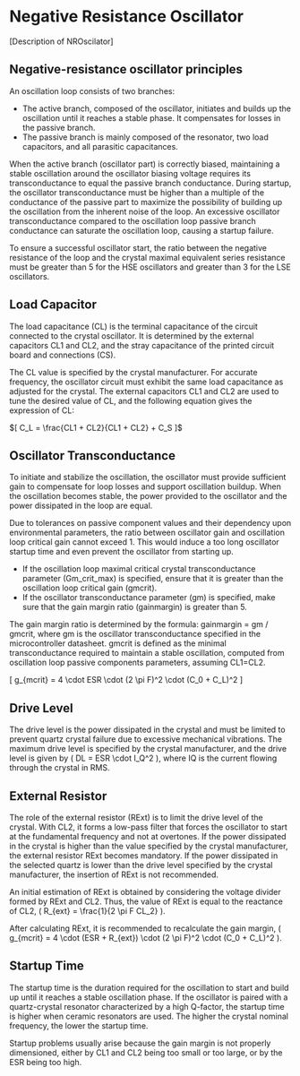 # Negative Resistance Oscillator

[Description of NROscilator]

## Negative-resistance oscillator principles

An oscillation loop consists of two branches:

- The active branch, composed of the oscillator, initiates and builds up the oscillation until it reaches a stable phase. It compensates for losses in the passive branch.
- The passive branch is mainly composed of the resonator, two load capacitors, and all parasitic capacitances.

When the active branch (oscillator part) is correctly biased, maintaining a stable oscillation around the oscillator biasing voltage requires its transconductance to equal the passive branch conductance. During startup, the oscillator transconductance must be higher than a multiple of the conductance of the passive part to maximize the possibility of building up the oscillation from the inherent noise of the loop. An excessive oscillator transconductance compared to the oscillation loop passive branch conductance can saturate the oscillation loop, causing a startup failure.

To ensure a successful oscillator start, the ratio between the negative resistance of the loop and the crystal maximal equivalent series resistance must be greater than 5 for the HSE oscillators and greater than 3 for the LSE oscillators.

## Load Capacitor

The load capacitance (CL) is the terminal capacitance of the circuit connected to the crystal oscillator. It is determined by the external capacitors CL1 and CL2, and the stray capacitance of the printed circuit board and connections (CS). 

The CL value is specified by the crystal manufacturer. For accurate frequency, the oscillator circuit must exhibit the same load capacitance as adjusted for the crystal. The external capacitors CL1 and CL2 are used to tune the desired value of CL, and the following equation gives the expression of CL:

\$[ C_L = \frac{CL1 + CL2}{CL1 + CL2} + C_S \]$

## Oscillator Transconductance

To initiate and stabilize the oscillation, the oscillator must provide sufficient gain to compensate for loop losses and support oscillation buildup. When the oscillation becomes stable, the power provided to the oscillator and the power dissipated in the loop are equal.

Due to tolerances on passive component values and their dependency upon environmental parameters, the ratio between oscillator gain and oscillation loop critical gain cannot exceed 1. This would induce a too long oscillator startup time and even prevent the oscillator from starting up.

- If the oscillation loop maximal critical crystal transconductance parameter (Gm_crit_max) is specified, ensure that it is greater than the oscillation loop critical gain (gmcrit).
- If the oscillator transconductance parameter (gm) is specified, make sure that the gain margin ratio (gainmargin) is greater than 5.

The gain margin ratio is determined by the formula: gainmargin = gm / gmcrit, where gm is the oscillator transconductance specified in the microcontroller datasheet. gmcrit is defined as the minimal transconductance required to maintain a stable oscillation, computed from oscillation loop passive components parameters, assuming CL1=CL2.

\[ g_{mcrit} = 4 \cdot ESR \cdot (2 \pi F)^2 \cdot (C_0 + C_L)^2 \]

## Drive Level

The drive level is the power dissipated in the crystal and must be limited to prevent quartz crystal failure due to excessive mechanical vibrations. The maximum drive level is specified by the crystal manufacturer, and the drive level is given by \( DL = ESR \cdot I_Q^2 \), where IQ is the current flowing through the crystal in RMS.

## External Resistor

The role of the external resistor (RExt) is to limit the drive level of the crystal. With CL2, it forms a low-pass filter that forces the oscillator to start at the fundamental frequency and not at overtones. If the power dissipated in the crystal is higher than the value specified by the crystal manufacturer, the external resistor RExt becomes mandatory. If the power dissipated in the selected quartz is lower than the drive level specified by the crystal manufacturer, the insertion of RExt is not recommended. 

An initial estimation of RExt is obtained by considering the voltage divider formed by RExt and CL2. Thus, the value of RExt is equal to the reactance of CL2, \( R_{ext} = \frac{1}{2 \pi F CL_2} \).

After calculating RExt, it is recommended to recalculate the gain margin, \( g_{mcrit} = 4 \cdot (ESR + R_{ext}) \cdot (2 \pi F)^2 \cdot (C_0 + C_L)^2 \).

## Startup Time

The startup time is the duration required for the oscillation to start and build up until it reaches a stable oscillation phase. If the oscillator is paired with a quartz-crystal resonator characterized by a high Q-factor, the startup time is higher when ceramic resonators are used. The higher the crystal nominal frequency, the lower the startup time.

Startup problems usually arise because the gain margin is not properly dimensioned, either by CL1 and CL2 being too small or too large, or by the ESR being too high.
